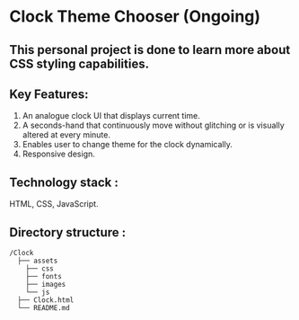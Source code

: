 # Clock Theme Chooser (Ongoing)

## This personal project is done to learn more about CSS styling capabilities.

## Key Features:
1. An analogue clock UI that displays current time.
2. A seconds-hand that continuously move without glitching or is visually altered at every minute.
3. Enables user to change theme for the clock dynamically.
4. Responsive design.

## Technology stack : 
HTML, CSS, JavaScript.

## Directory structure :
````
/Clock
  ├── assets
    ├── css
    ├── fonts
    ├── images
    └── js
  ├── Clock.html
  └── README.md

````
